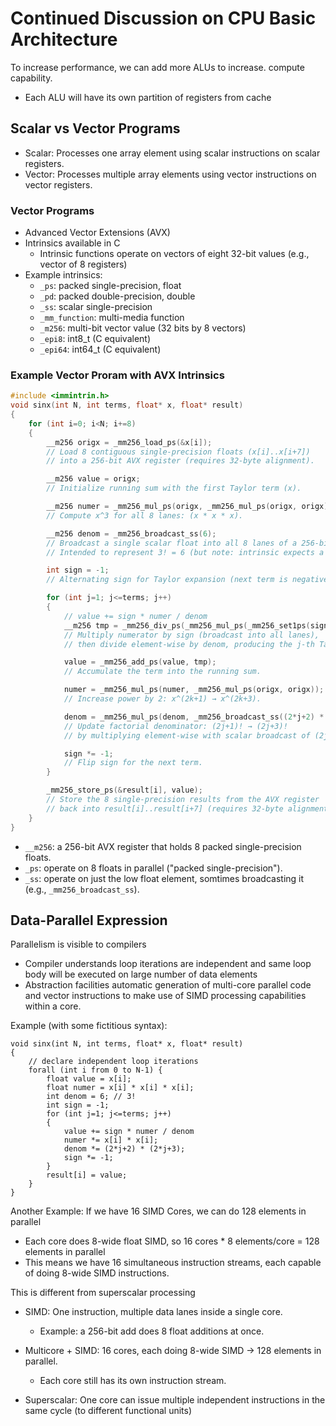 # Continued Discussion on CPU Basic Architecture

To increase performance, we can add more ALUs to increase. compute capability.
* Each ALU will have its own partition of registers from cache


## Scalar vs Vector Programs
- Scalar: Processes one array element using scalar instructions on scalar registers.
- Vector: Processes multiple array elements using vector instructions on vector registers.

### Vector Programs
- Advanced Vector Extensions (AVX)
- Intrinsics available in C
    - Intrinsic functions operate on vectors of eight 32-bit values (e.g., vector of 8 registers)
- Example intrinsics:
    - `_ps`: packed single-precision, float
    - `_pd`: packed double-precision, double
    - `_ss`: scalar single-precision
    - `_mm_function`: multi-media function
    - `_m256`: multi-bit vector value (32 bits by 8 vectors)
    - `_epi8`: int8_t (C equivalent)
    - `_epi64`: int64_t (C equivalent)

### Example Vector Proram with AVX Intrinsics

```c
#include <immintrin.h>
void sinx(int N, int terms, float* x, float* result)
{
    for (int i=0; i<N; i+=8)
    {
        __m256 origx = _mm256_load_ps(&x[i]); 
        // Load 8 contiguous single-precision floats (x[i]..x[i+7]) 
        // into a 256-bit AVX register (requires 32-byte alignment).

        __m256 value = origx; 
        // Initialize running sum with the first Taylor term (x).

        __m256 numer = _mm256_mul_ps(origx, _mm256_mul_ps(origx, origx)); 
        // Compute x^3 for all 8 lanes: (x * x * x).

        __m256 denom = _mm256_broadcast_ss(6); 
        // Broadcast a single scalar float into all 8 lanes of a 256-bit register. 
        // Intended to represent 3! = 6 (but note: intrinsic expects a float*).

        int sign = -1; 
        // Alternating sign for Taylor expansion (next term is negative).

        for (int j=1; j<=terms; j++)
        { 
            // value += sign * numer / denom
            __m256 tmp = _mm256_div_ps(_mm256_mul_ps(_mm256_set1ps(sign), numer), denom);
            // Multiply numerator by sign (broadcast into all lanes), 
            // then divide element-wise by denom, producing the j-th Taylor term.

            value = _mm256_add_ps(value, tmp);
            // Accumulate the term into the running sum.

            numer = _mm256_mul_ps(numer, _mm256_mul_ps(origx, origx));
            // Increase power by 2: x^(2k+1) → x^(2k+3).

            denom = _mm256_mul_ps(denom, _mm256_broadcast_ss((2*j+2) * (2*j+3)));
            // Update factorial denominator: (2j+1)! → (2j+3)! 
            // by multiplying element-wise with scalar broadcast of (2j+2)(2j+3).

            sign *= -1; 
            // Flip sign for the next term.
        }

        _mm256_store_ps(&result[i], value);
        // Store the 8 single-precision results from the AVX register 
        // back into result[i]..result[i+7] (requires 32-byte alignment).
    }
}

```
- `__m256`: a 256-bit AVX register that holds 8 packed single-precision floats.
- `_ps`: operate on 8 floats in parallel ("packed single-precision").
- `_ss`: operate on just the low float element, somtimes broadcasting it (e.g., `_mm256_broadcast_ss`).

## Data-Parallel Expression

Parallelism is visible to compilers
- Compiler understands loop iterations are independent and same loop body will be executed on large number of data elements
- Abstraction facilities automatic generation of multi-core parallel code and vector instructions to make use of SIMD processing capabilities within a core.

Example (with some fictitious syntax):
```
void sinx(int N, int terms, float* x, float* result)
{
    // declare independent loop iterations
    forall (int i from 0 to N-1) {
        float value = x[i];
        float numer = x[i] * x[i] * x[i];
        int denom = 6; // 3!
        int sign = -1;
        for (int j=1; j<=terms; j++)
        {
            value += sign * numer / denom
            numer *= x[i] * x[i];
            denom *= (2*j+2) * (2*j+3);
            sign *= -1;
        }
        result[i] = value;
    }
}
```

Another Example: If we have 16 SIMD Cores, we can do 128 elements in parallel
- Each core does 8-wide float SIMD, so 16 cores * 8 elements/core = 128 elements in parallel
- This means we have 16 simultaneous instruction streams, each capable of doing 8-wide SIMD instructions.

This is different from superscalar processing
- SIMD: One instruction, multiple data lanes inside a single core.    
    - Example: a 256-bit add does 8 float additions at once.

- Multicore + SIMD: 16 cores, each doing 8-wide SIMD → 128 elements in parallel.
    - Each core still has its own instruction stream.

- Superscalar: One core can issue multiple independent instructions in the same cycle (to different functional units)

